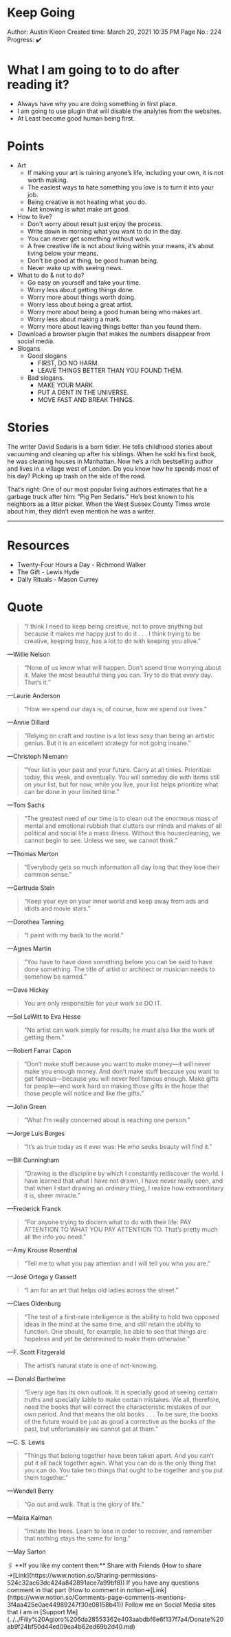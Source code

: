 # Keep Going

Author: Austin Kieon
Created time: March 20, 2021 10:35 PM
Page No.: 224
Progress: ✔️

# What I am going to to do after reading it?

- Always have why you are doing something in first place.
- I am going to use plugin that will disable the analytes from the websites.
- At Least become good human being first.

# Points

- Art
    - If making your art is ruining anyone’s life, including your own, it is not worth making.
    - The easiest ways to hate something you love is to turn it into your job.
    - Being creative is not heating what you do.
    - Not knowing is what make art good.
- How to live?
    - Don't worry about result just enjoy the process.
    - Write down in morning what you want to do in the day.
    - You can never get something without work.
    - A free creative life is not about living within your means, it’s about living below your means.
    - Don't be good at thing, be good human being.
    - Never wake up with seeing news.
- What to do & not to do?
    - Go easy on yourself and take your time.
    - Worry less about getting things done.
    - Worry more about things worth doing.
    - Worry less about being a great artist.
    - Worry more about being a good human being who makes art.
    - Worry less about making a mark.
    - Worry more about leaving things better than you found them.
- Download a browser plugin that makes the numbers disappear from social media.
- Slogans
    - Good slogans
        - FIRST, DO NO HARM.
        - LEAVE THINGS BETTER THAN YOU FOUND THEM.
    - Bad slogans.
        - MAKE YOUR MARK.
        - PUT A DENT IN THE UNIVERSE.
        - MOVE FAST AND BREAK THINGS.

# Stories

The writer David Sedaris is a born tidier. He tells childhood stories about vacuuming and cleaning up after his siblings. When he sold his first book, he was cleaning houses in Manhattan. Now he’s a rich bestselling author and lives in a village west of London. Do you know how he spends most of his day? Picking up trash on the side of the road. 

That’s right: One of our most popular living authors estimates that he a garbage truck after him: “Pig Pen Sedaris.” He’s best known to his neighbors as a litter picker. When the West Sussex County Times wrote about him, they didn’t even mention he was a writer.

---

# Resources

- Twenty-Four Hours a Day - Richmond Walker
- The Gift - Lewis Hyde
- Daily Rituals - Mason Currey

# Quote

> “I think I need to keep being creative, not to prove anything but because it makes me happy just to do it . . . I think trying to be creative, keeping busy, has a lot to do with keeping you alive.”
> 

—Willie Nelson

> “None of us know what will happen. Don’t spend time worrying about it. Make the most beautiful thing you can. Try to do that every day. That’s it.”
> 

—Laurie Anderson

> “How we spend our days is, of course, how we spend our lives.”
> 

—Annie Dillard

> “Relying on craft and routine is a lot less sexy than being an artistic genius. But it is an excellent strategy for not going insane.”
> 

—Christoph Niemann

> “Your list is your past and your future. Carry at all times. Prioritize: today, this week, and eventually. You will someday die with items still on your list, but for now, while you live, your list helps prioritize what can be done in your limited time.”
> 

—Tom Sachs

> “The greatest need of our time is to clean out the enormous mass of mental and emotional rubbish that clutters our minds and makes of all political and social life a mass illness. Without this housecleaning, we cannot begin to see. Unless we see, we cannot think.”
> 

—Thomas Merton

> “Everybody gets so much information all day long that they lose their common sense.”
> 

—Gertrude Stein

> “Keep your eye on your inner world and keep away from ads and idiots and movie stars.”
> 

—Dorothea Tanning

> “I paint with my back to the world.”
> 

—Agnes Martin

> “You have to have done something before you can be said to have done something. The title of artist or architect or musician needs to somehow be earned.”
> 

—Dave Hickey

> You are only responsible for your work so DO IT.
> 

—Sol LeWitt to Eva Hesse

> “No artist can work simply for results; he must also like the work of getting them.”
> 

—Robert Farrar Capon

> “Don’t make stuff because you want to make money—it will never make you enough money. And don’t make stuff because you want to get famous—because you will never feel famous enough. Make gifts for people—and work hard on making those gifts in the hope that those people will notice and like the gifts.”
> 

—John Green

> “What I’m really concerned about is reaching one person.”
> 

—Jorge Luis Borges

> “It’s as true today as it ever was: He who seeks beauty will find it.”
> 

—Bill Cunningham

> “Drawing is the discipline by which I constantly rediscover the world. I have learned that what I have not drawn, I have never really seen, and that when I start drawing an ordinary thing, I realize how extraordinary it is, sheer miracle.”
> 

—Frederick Franck

> “For anyone trying to discern what to do with their life: PAY ATTENTION TO WHAT YOU PAY ATTENTION TO. That’s pretty much all the info you need.”
> 

—Amy Krouse Rosenthal

> “Tell me to what you pay attention and I will tell you who you are.”
> 

—José Ortega y Gassett

> “I am for an art that helps old ladies across the street.”
> 

—Claes Oldenburg

> “The test of a first-rate intelligence is the ability to hold two opposed ideas in the mind at the same time, and still retain the ability to function. One should, for example, be able to see that things are hopeless and yet be determined to make them otherwise.”
> 

—F. Scott Fitzgerald

> The artist’s natural state is one of not-knowing.
> 

— Donald Barthelme

> “Every age has its own outlook. It is specially good at seeing certain truths and specially liable to make certain mistakes. We all, therefore, need the books that will correct the characteristic mistakes of our own period. And that means the old books . . . To be sure, the books of the future would be just as good a corrective as the books of the past, but unfortunately we cannot get at them.”
> 

—C. S. Lewis

> "Things that belong together have been taken apart. And you can’t put it all back together again. What you can do is the only thing that you can do. You take two things that ought to be together and you put them together.”
> 

—Wendell Berry

> “Go out and walk. That is the glory of life.”
> 

—Maira Kalman

> “Imitate the trees. Learn to lose in order to recover, and remember that nothing stays the same for long.”
> 

—May Sarton

<aside>
🖇️ **If you like my content then:**
Share with Friends (How to share →[Link](https://www.notion.so/Sharing-permissions-524c32ac63dc424a842891ace7a99bf8))
If you have any questions comment in that part (How to comment in notion→[Link](https://www.notion.so/Comments-page-comments-mentions-3f4aa425e0ae44989247f30e08158b41))
Follow me on Social Media sites that I am in
[Support Me](../../Filly%20Agioro%206da28553362e403aabdbf6e6f137f7a4/Donate%20ab9f24bf50d44ed09ea4b62ed69b2d40.md)

</aside>